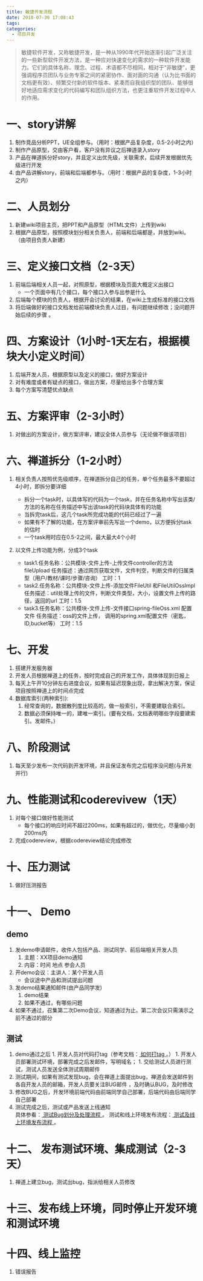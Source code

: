 ```yaml
---
title: 敏捷开发流程
date: 2018-07-30 17:08:43
tags: 
categories:
  - 项目开发    
---
```


>敏捷软件开发，又称敏捷开发，是一种从1990年代开始逐渐引起广泛关注的一些新型软件开发方法，是一种应对快速变化的需求的一种软件开发能力。它们的具体名称、理念、过程、术语都不尽相同，相对于“非敏捷”，更强调程序员团队与业务专家之间的紧密协作、面对面的沟通（认为比书面的文档更有效）、频繁交付新的软件版本、紧凑而自我组织型的团队、能够很好地适应需求变化的代码编写和团队组织方法，也更注重软件开发过程中人的作用。

<!-- more -->
# 一、story讲解
1. 制作竞品分析PPT，UE全组参与。（用时：根据产品复杂度，0.5-2小时之内）
2. 制作产品原型，交由客户看，客户没有异议之后禅道录入story
3. 产品在禅道拆分好story，并且定义出优先级，关联需求，后续开发根据优先级进行开发
4. 由产品讲解story，前端和后端都参与。（用时：根据产品的复杂度，1-3小时之内）

#  二、人员划分
1. 新建wiki项目主页，把PPT和产品原型（HTML文件）上传到wiki
2. 根据产品原型，按照模块划分相关负责人，前端和后端都是，并放到wiki。（由项目负责人新建）

#  三、定义接口文档（2-3天）
1. 前端后端相关人员一起，对照原型，根据模块及页面大概定义出接口
   +  一个页面中有几个接口，每个接口入参与出参是什么
1. 后端每个模块的负责人，根据开会讨论的结果，在wiki上生成标准的接口文档
1. 将后端做好的接口文档发给前端模块负责人过目，有问题继续修改；没问题开始后续的步骤 。

#  四、方案设计（1小时-1天左右，根据模块大小定义时间）
1. 后端开发人员，根据原型以及定义的接口，做好方案设计
1. 对有难度或者有疑点的接口，做出方案，尽量给出多个合理方案
2. 每个方案写清楚优点缺点

#  五、方案评审（2-3小时）
1. 对做出的方案设计，做方案评审，建议全体人员参与（无论做不做该项目）

#  六、禅道拆分（1-2小时）

1.  相关负责人按照优先级顺序，在禅道拆分自己的任务，单个任务最多不要超过4小时，即拆分要详细
    +  拆分一个task时，以具体写的代码为一个task，并在任务名称中写出该类/方法的名称在任务描述中写出该task的代码块具体有的功能
    +  当拆完task后，这几个task所完成功能的代码已经过了一遍
    +  如果有不了解的功能，在方案评审前先写出一个demo，以方便拆分task的估时
    +  一个task用时应在0.5-2之间，最大最大4个小时

2.  以文件上传功能为例，分成3个task
     + task1.任务名称：公共模块-文件上传-上传文件controller的方法fileUpload
       任务描述：通过网页获取文件，文件判空，判断文件的归属类型（用户/教材/课时/步骤/咨询）
       工时：1              
     + task2.任务名称：公共模块-文件上传-添加文件FileUtil 和FileUtilOssImpl
       任务描述：util处理上传的文件，判断文件类型，大小，设置文件上传的路径，返回的url
       工时：1.5
     + task3.任务名称：公共模块-文件上传-文件接口spring-fileOss.xml 配置文件
       任务描述：oss的文件上传， 调用的spring.xml配置文件（密匙，ID,bucket等）
       工时：1.5
           
#  七、开发
1.   搭建开发服务器
1.   开发人员根据禅道上的任务，按时完成自己的开发工作，具体体现到日报上
1.   每天上午开10分钟左右进度会议，如果有延迟现象出现，拿出解决方案，保证项目按照禅道上的时间点完成
1.   数据库索引(两种索引):
     1.  经常查询的，数据散列度比较高的，做一般索引，不需要建联合索引。
     2.  数据必须保持唯一的，建唯一索引。(要有文档，文档表明哪些字段要建索引。发邮件。)


#  八、阶段测试
1.  每天至少发布一次代码到开发环境，并且保证发布完之后程序没问题(与开发并行)

#  九、性能测试和coderevivew（1天）
1.  对每个接口做好性能测试
    + 每个接口的响应时间不超过200ms，如果有超过的，做优化，尽量缩小到200ms内
1.  完成codereview，根据codereview结论完成修改

#  十、压力测试
1.  做好压测报告

#  十一、 Demo

   ## demo
   1. 发demo申请邮件，收件人包括产品、测试同学、前后端相关开发人员
      1. 主题：XX项目demo通知
      2. 内容：时间 地点  参会人员
   2. 开demo会议：主讲人：某个开发人员
      + 会议途中产品和测试提出问题
   3. 发demo结果通知邮件(由产品同学发)
      1. demo结果
      2. 如果不通过，有哪些问题
   4. 如果不通过，召集第二次Demo会议，知道通过为止。第二次会议只需演示之前不通过的部分

   ## 测试
   1. demo通过之后
     1. 开发人员对代码打tag（参考文档：[ 如何打tag ](http://new.wiki.jnshu.com/pages/viewpage.action?pageId=1183585)。）
     1. 开发人员部署测试环境，部署完成之后发邮件，写明域名；
     1. 交给测试人员进行测试，测试人员发送全体测试周期邮件
   2. 测试期间，如果有测试发现bug，会在禅道上面提出bug，禅道会发送邮件到各自开发人员的邮箱，开发人员要关注BUG邮件 ，及时确认BUG，及时修改  
   3. 修改BUG之后，开发环境前端代码由前端同学自己部署，后端代码由后端同学自己部署  
   4. 测试完成之后，测试或产品发送上线通知  
      具体参看：[ 测试Bug划分及处理流程 ](http://my.wiki.ptteng.com/pages/createpage.action?spaceKey=art&title=%E6%B5%8B%E8%AF%95Bug%E5%88%92%E5%88%86%E5%8F%8A%E5%A4%84%E7%90%86%E6%B5%81%E7%A8%8B&linkCreation=true&fromPageId=8257825)。
      测试和线上环境发布流程：[ 测试及线上环境发布流程 ](http://new.wiki.jnshu.com/pages/viewpage.action?pageId=1182458)。 

# 十二、 发布测试环境、集成测试（2-3天）
1. 禅道上建立bug，测试出bug，指派给相关人员修改
   
# 十三、发布线上环境，同时停止开发环境和测试环境


# 十四、线上监控
1.  错误报告